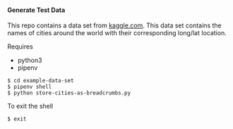 #### Generate Test Data
This repo contains a data set from [kaggle.com](https://www.kaggle.com/datasets). This data set contains the names of cities around the world with their corresponding long/lat location.

Requires
* python3
* pipenv

```
$ cd example-data-set
$ pipenv shell
$ python store-cities-as-breadcrumbs.py
```

To exit the shell 
```
$ exit
```